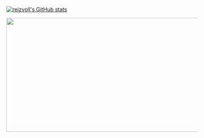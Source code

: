 [![reizvoll's GitHub stats](https://github-readme-stats.vercel.app/api?username=reizvoll)](https://github.com/anuraghazra/github-readme-stats)


<a href="https://www.gitanimals.org/en_US?utm_medium=image&utm_source=reizvoll&utm_content=farm">
<img
  src="https://render.gitanimals.org/farms/reizvoll"
  width="600"
  height="300"
/>
</a>
